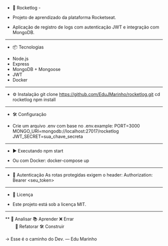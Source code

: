 * 🚀 Rocketlog - 
- Projeto de aprendizado da plataforma Rocketseat.

- Aplicação de registro de logs com autenticação JWT e integração com MongoDB.
-------------------------------
* 📦 Tecnologias
- Node.js
- Express
- MongoDB + Mongoose
- JWT
- Docker
-------------------------------
* ⚙️ Instalação
git clone https://github.com/EduJMarinho/rocketlog.git
cd rocketlog
npm install

-------------------------------
* 🛠️ Configuração
- Crie um arquivo .env com base no .env.example:
PORT=3000
MONGO_URI=mongodb://localhost:27017/rocketlog
JWT_SECRET=sua_chave_secreta

-------------------------------
* ▶️ Executando
npm start


- Ou com Docker:
docker-compose up
-------------------------------

* 🔐 Autenticação
As rotas protegidas exigem o header:
Authorization: Bearer <seu_token>


------------------------------------

* 📄 Licença

- Este projeto está sob a licença MIT.

------------------------------------
**
🧠 Analisar 📚 Aprender ❌ Errar  
   🔁 Refatorar  🛠️ Construir  
          
→ Esse é o caminho do Dev. — Edu Marinho




